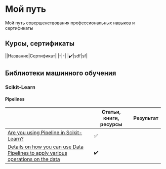 # Мой путь
Мой путь совершенствования профессиональных навыков и сертификаты

## Курсы, сертификаты
||Название|Сертификат|
|-|-|
|:heavy_check_mark:|sdf|sf|


## Библиотеки машинного обучения

### Scikit-Learn

#### Pipelines
||Статьи, книги, ресурсы|Результат|
|-|-|-|
|[Are you using Pipeline in Scikit-Learn?](https://towardsdatascience.com/are-you-using-pipeline-in-scikit-learn-ac4cd85cb27f)|:white_check_mark:||
|[Details on how you can use Data Pipelines to apply various operations on the data](https://github.com/ankitgoel1602/data-science/tree/master/data-pipeline])|:heavy_check_mark:||
